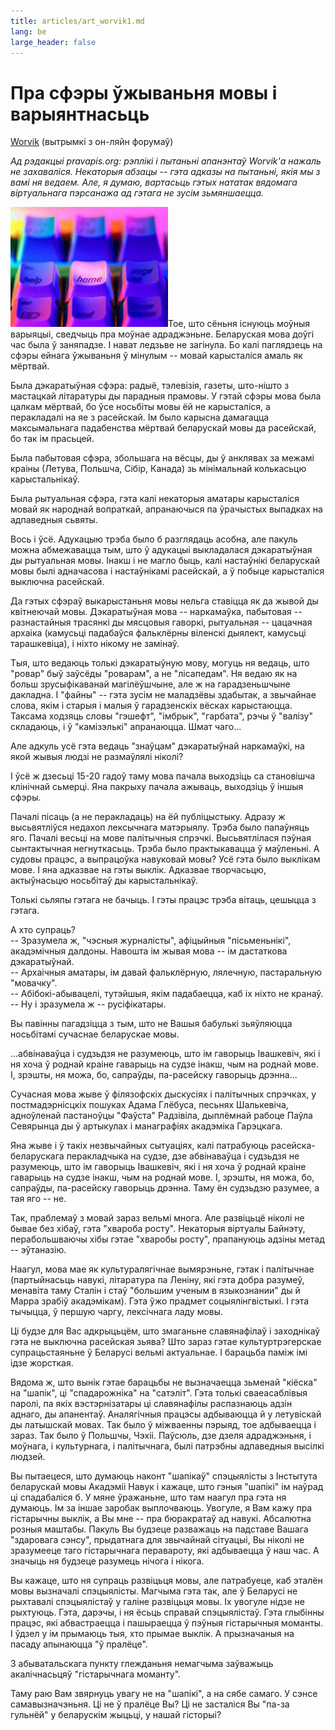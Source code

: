 ```yaml
---
title: articles/art_worvik1.md 
lang: be
large_header: false
---
```



<h1 id="пра-сфэры-ўжываньня-мовы-і-варыянтнасьць">Пра сфэры ўжываньня мовы і варыянтнасьць</h1>

<a href="mailto:worvik@tut.by?subject=pravapis.org">Worvik</a> (вытрымкі з он-ляйн форумаў)


 *Ад рэдакцыі pravapis.org: рэплікі і пытаньні апанэнтаў Worvik'а нажаль не захаваліся. Некаторыя абзацы -- гэта адказы на пытаньні, якія мы з вамі ня ведаем. Але, я думаю, вартасьць гэтых нататак вядомага віртуальнага пэрсанажа ад гэтага не зусім зьмяншаецца.* 


<img src="bynet_home.jpg" width="252" height="192" alt="Bynet online forums about Belarusian language" />Тое, што сёньня існуюць моўныя варыяцыі, сведчыць пра моўнае адраджэньне. Беларуская мова доўгі час была ў заняпадзе. І нават ледзьве не загінула. Бо калі паглядзець на сфэры ейнага ўжываньня ў мінулым -- мовай карысталіся амаль як мёртвай.


Была дэкаратыўная сфэра: радыё, тэлевізія, газеты, што-нішто з мастацкай літаратуры ды парадныя прамовы. У гэтай сфэры мова была цалкам мёртвай, бо ўсе носьбіты мовы ёй не карысталіся, а перакладалі на яе з расейскай. Ім было карысна дамагацца максымальнага падабенства мёртвай беларускай мовы да расейскай, бо так ім прасьцей.


Была пабытовая сфэра, збольшага на вёсцы, ды ў анклявах за межамі краіны (Летува, Польшча, Сібір, Канада) зь мінімальнай колькасьцю карыстальнікаў.


Была рытуальная сфэра, гэта калі некаторыя аматары карысталіся мовай як народнай вопраткай, апранаючыся па ўрачыстых выпадках на адпаведныя сьвяты.


Вось і ўсё. Адукацыю трэба было б разглядаць асобна, але пакуль можна абмежавацца тым, што ў адукацыі выкладалася дэкаратыўная ды рытуальная мовы. Інакш і не магло быць, калі настаўнікі беларускай мовы былі адначасова і настаўнікамі расейскай, а ў побыце карысталіся выключна расейскай.


Да гэтых сфэраў выкарыстаньня мовы нельга ставіцца як да жывой ды квітнеючай мовы. Дэкаратыўная мова -- наркамаўка, пабытовая -- разнастайныя трасянкі ды мясцовыя гаворкі, рытуальная -- цацачная архаіка (камусьці падабаўся фальклёрны віленскі дыялект, камусьці тарашкевіца), і ніхто нікому не замінаў.


Тыя, што ведаюць толькі дэкаратыўную мову, могуць ня ведаць, што "ровар" быў заўсёды "роварам", а не "лісапедам". Ня ведаю як на больш зрусыфікаванай магілёўшчыне, але ж на гарадзеньшчыне дакладна. І "файны" -- гэта зусім не маладзёвы здабытак, а звычайнае слова, якім і старыя і малыя ў гарадзенскіх вёсках карыстаюцца. Таксама ходзяць словы "гэшефт", "імбрык", "гарбата", рэчы ў "валізу" складаюць, і ў "камізэлькі" апранаюцца. Шмат чаго...


Але адкуль усё гэта ведаць "знаўцам" дэкаратыўнай наркамаўкі, на якой жывыя людзі не размаўлялі ніколі?


І ўсё ж дзесьці 15-20 гадоў таму мова пачала выходзіць са становішча клінічнай сьмерці. Яна пакрыху пачала ажываць, выходзіць ў іншыя сфэры.


Пачалі пісаць (а не перакладаць) на ёй публіцыстыку. Адразу ж высьвятліўся недахоп лексычнага матэрыялу. Трэба было папаўняць яго. Пачалі весьці на мове палітычныя спрэчкі. Высьвятлілася пэўная сынтактычная негнуткасьць. Трэба было практыкавацца ў маўленьні. А судовы працэс, а выпрацоўка навуковай мовы? Усё гэта было выклікам мове. І яна адказвае на гэты выклік. Адказвае творчасьцю, актыўнасьцю носьбітаў ды карыстальнікаў.


Толькі сьляпы гэтага не бачыць. І гэты працэс трэба вітаць, цешыцца з гэтага.


А хто супраць?<br />
-- Зразумела ж, "чэсныя журналісты", афіцыйныя "пісьменьнікі", акадэмічныя далдоны. Навошта ім жывая мова -- ім дастаткова дэкаратыўнай.<br />
-- Архаічныя аматары, ім давай фальклёрную, лялечную, пастаральную "мовачку".<br />
-- Абібокі-абывацелі, тутэйшыя, якім падабаецца, каб іх ніхто не кранаў.<br />
-- Ну і зразумела ж -- русіфікатары.<br />



Вы павінны пагадзіцца з тым, што не Вашыя бабулькі зьяўляюцца носьбітамі сучаснае беларускае мовы.


...абвінаваўца і судзьдзя не разумеюць, што ім гаворыць Івашкевіч, які і ня хоча ў роднай краіне гаварыць на судзе інакш, чым на роднай мове. І, зрэшты, ня можа, бо, сапраўды, па-расейску гаворыць дрэнна...


Сучасная мова жыве ў філязофскіх дыскусіях і палітычных спрэчках, у постмадэрнісцкіх пошуках Адама Глёбуса, песьнях Шалькевіча, адноўленай пастаноўцы "Фаўста" Радзівіла, дыплёмнай рабоце Паўла Севярынца ды ў артыкулах і манаграфіях акадэміка Гарэцкага.


Яна жыве і ў такіх незвычайных сытуаціях, калі патрабуюць расейска-беларускага перакладчыка на судзе, дзе абвінаваўца і судзьдзя не разумеюць, што ім гаворыць Івашкевіч, які і ня хоча ў роднай краіне гаварыць на судзе інакш, чым на роднай мове. І, зрэшты, ня можа, бо, сапраўды, па-расейску гаворыць дрэнна. Таму ён судзьдзю разумее, а тая яго -- не.


Так, праблемаў з мовай зараз вельмі многа. Але развіцьцё ніколі не бывае без хібаў, гэта "хвароба росту". Некаторыя віртуалы Байнэту, перабольшваючы хібы гэтае "хваробы росту", прапануюць адзіны метад -- эўтаназію.


Наагул, мова мае як культуралягічнае вымярэньне, гэтак і палітычнае (партыйнасьць навукі, літаратура па Леніну, які гэта добра разумеў, менавіта таму Сталін і стаў "большим ученым в языкознании" ды й Марра зрабіў акадэмікам). Гэта ўжо прадмет соцыялінгвістыкі. І гэта тычыцца, ў першую чаргу, лексічнага ладу мовы.


Ці будзе для Вас адкрыцьцём, што змаганьне славянафілаў і заходнікаў гэта не выключна расейская зьява? Што зараз гэтае культуртрэгерскае супрацьстаяньне ў Беларусі вельмі актуальнае. І барацьба паміж імі ідзе жорсткая.


Вядома ж, што вынік гэтае барацьбы не вызначаецца зьменай "кіёска" на "шапік", ці "спадарожніка" на "сатэліт". Гэта толькі сваеасаблівыя паролі, па якіх вэстэрнізатары ці славянафілы распазнаюць адзін аднаго, ды апанентаў. Аналягічныя працэсы адбываюцца й у летувіскай ды латышскай мовах. Так было ў міжваенны пэрыяд, тое адбываецца і зараз. Так было ў Польшчы, Чэхіі. Паўсюль, дзе дзеля адраджэньня, і моўнага, і культурнага, і палітычнага, былі патрэбны адпаведныя высілкі людзей.


Вы пытаецеся, што думаюць наконт "шапiкаў" спэцыялiсты з Iнстытута беларускай мовы Акадэмii Навук і кажаце, што гэныя "шапiкi" iм наўрад цi спадабалicя б. У мяне ўражаньне, што там наагул пра гэта ня думаюць. Ім за іншае заробак выплочваюць. Увогуле, я Вам кажу пра гістарычны выклік, а Вы мне -- пра бюракратаў ад навукі. Абсалютна розныя маштабы. Пакуль Вы будзеце разважаць на падставе Вашага "здаровага сэнсу", прыдатнага для звычайнай сітуацыі, Вы ніколі не зразумееце таго гістарычнага перавароту, які адбываецца ў наш час. А значыць ня будзеце разумець нічога і нікога.


Вы кажаце, што ня супраць развiцьця мовы, але патрабуеце, каб эталён мовы вызначалі спэцыялісты. Магчыма гэта так, але ў Беларусі не рыхтавалі спэцыялістаў у галіне развіцьця мовы. Іх увогуле нідзе не рыхтуюць. Гэта, дарэчы, і ня ёсьць справай спэцыялістаў. Гэта глыбінны працэс, які абвастраецца і пашыраецца ў пэўныя гістарычныя моманты. І ўдзел у ім прымаюць тыя, хто прымае выклік. А прызначаныя на пасаду апынаюцца "ў пралёце".


З абыватальскага пункту глежданьня немагчыма заўважыць акалічнасьцяў "гістарычнага моманту".


Таму раю Вам звярнуць увагу не на "шапікі", а на сябе самаго. У сэнсе самавызначэньня. Ці не ў пралёце Вы? Ці не засталіся Вы "па-за гульнёй" у беларускім жыцьці, у нашай гісторыі?
